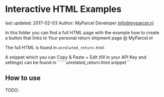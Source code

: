 # Interactive HTML Examples

last updated: 2017-02-03
Author: MyParcel Developer <info@myparcel.nl>

In this folder you can find a full HTML page with the example how to create a button that links to Your personal return shipment page @ MyParcel.nl

The full HTML is found in ```unrelated_return.html```  

A snippet which you can Copy & Paste + Edit (fill in your API Key and settings) can be found in ``````unrelated_return.html.snippet```

## How to use

TODO:
